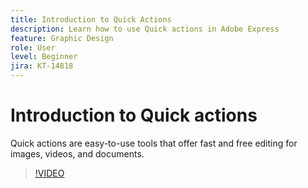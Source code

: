 ```yaml
---
title: Introduction to Quick Actions
description: Learn how to use Quick actions in Adobe Express
feature: Graphic Design
role: User
level: Beginner
jira: KT-14818
---
```

# Introduction to Quick actions

Quick actions are easy-to-use tools that offer fast and free editing for images, videos, and documents.

>[!VIDEO](https://video.tv.adobe.com/v/3426925?quality=12&learn=on&hidetitle=true)
